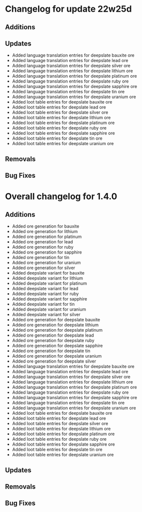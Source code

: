 # Changelog for update 22w25d

## Additions

## Updates

- Added language translation entries for deepslate bauxite ore
- Added language translation entries for deepslate lead ore
- Added language translation entries for deepslate silver ore
- Added language translation entries for deepslate lithium ore
- Added language translation entries for deepslate platinum ore
- Added language translation entries for deepslate ruby ore
- Added language translation entries for deepslate sapphire ore
- Added language translation entries for deepslate tin ore
- Added language translation entries for deepslate uranium ore
- Added loot table entries for deepslate bauxite ore
- Added loot table entries for deepslate lead ore
- Added loot table entries for deepslate silver ore
- Added loot table entries for deepslate lithium ore
- Added loot table entries for deepslate platinum ore
- Added loot table entries for deepslate ruby ore
- Added loot table entries for deepslate sapphire ore
- Added loot table entries for deepslate tin ore
- Added loot table entries for deepslate uranium ore

## Removals

## Bug Fixes

# Overall changelog for 1.4.0

## Additions

- Added ore generation for bauxite
- Added ore generation for lithium
- Added ore generation for platinum
- Added ore generation for lead
- Added ore generation for ruby
- Added ore generation for sapphire
- Added ore generation for tin
- Added ore generation for uranium
- Added ore generation for silver
- Added deepslate variant for bauxite
- Added deepslate variant for lithium
- Added deepslate variant for platinum
- Added deepslate variant for lead
- Added deepslate variant for ruby
- Added deepslate variant for sapphire
- Added deepslate variant for tin
- Added deepslate variant for uranium
- Added deepslate variant for silver
- Added ore generation for deepslate bauxite
- Added ore generation for deepslate lithium
- Added ore generation for deepslate platinum
- Added ore generation for deepslate lead
- Added ore generation for deepslate ruby
- Added ore generation for deepslate sapphire
- Added ore generation for deepslate tin
- Added ore generation for deepslate uranium
- Added ore generation for deepslate silver
- Added language translation entries for deepslate bauxite ore
- Added language translation entries for deepslate lead ore
- Added language translation entries for deepslate silver ore
- Added language translation entries for deepslate lithium ore
- Added language translation entries for deepslate platinum ore
- Added language translation entries for deepslate ruby ore
- Added language translation entries for deepslate sapphire ore
- Added language translation entries for deepslate tin ore
- Added language translation entries for deepslate uranium ore
- Added loot table entries for deepslate bauxite ore
- Added loot table entries for deepslate lead ore
- Added loot table entries for deepslate silver ore
- Added loot table entries for deepslate lithium ore
- Added loot table entries for deepslate platinum ore
- Added loot table entries for deepslate ruby ore
- Added loot table entries for deepslate sapphire ore
- Added loot table entries for deepslate tin ore
- Added loot table entries for deepslate uranium ore

## Updates

## Removals

## Bug Fixes

